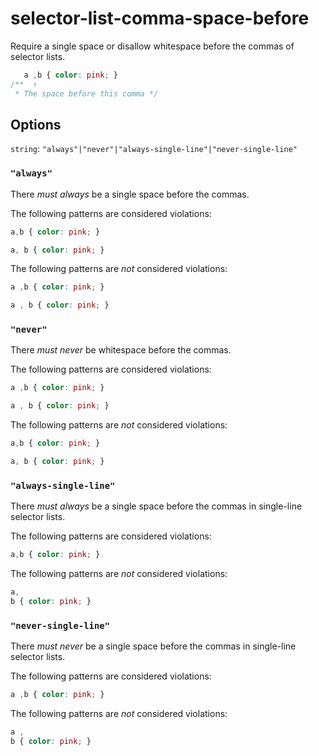 # selector-list-comma-space-before

Require a single space or disallow whitespace before the commas of selector lists.

```css
   a ,b { color: pink; }
/**  ↑
 * The space before this comma */
```

## Options

`string`: `"always"|"never"|"always-single-line"|"never-single-line"`

### `"always"`

There *must always* be a single space before the commas.

The following patterns are considered violations:

```css
a,b { color: pink; }
```

```css
a, b { color: pink; }
```

The following patterns are *not* considered violations:

```css
a ,b { color: pink; }
```

```css
a , b { color: pink; }
```

### `"never"`

There *must never* be whitespace before the commas.

The following patterns are considered violations:

```css
a ,b { color: pink; }
```

```css
a , b { color: pink; }
```

The following patterns are *not* considered violations:

```css
a,b { color: pink; }
```

```css
a, b { color: pink; }
```

### `"always-single-line"`

There *must always* be a single space before the commas in single-line selector lists.

The following patterns are considered violations:

```css
a,b { color: pink; }
```

The following patterns are *not* considered violations:

```css
a,
b { color: pink; }
```

### `"never-single-line"`

There *must never* be a single space before the commas in single-line selector lists.

The following patterns are considered violations:

```css
a ,b { color: pink; }
```

The following patterns are *not* considered violations:

```css
a ,
b { color: pink; }
```
